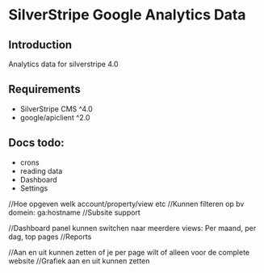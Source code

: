 # SilverStripe Google Analytics Data

## Introduction

Analytics data for silverstripe 4.0

## Requirements

* SilverStripe CMS ^4.0
* google/apiclient ^2.0

## Docs todo:
* crons
* reading data
* Dashboard
* Settings




//Hoe opgeven welk account/property/view etc
//Kunnen filteren op bv domein: ga:hostname
//Subsite support

//Dashboard panel kunnen switchen naar meerdere views: Per maand, per dag, top pages
//Reports

//Aan en uit kunnen zetten of je per page wilt of alleen voor de complete website
//Grafiek aan en uit kunnen zetten

